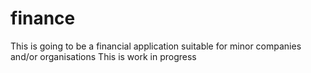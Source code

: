 # finance
This is going to be a financial application
suitable for minor companies and/or organisations
This is work in progress

